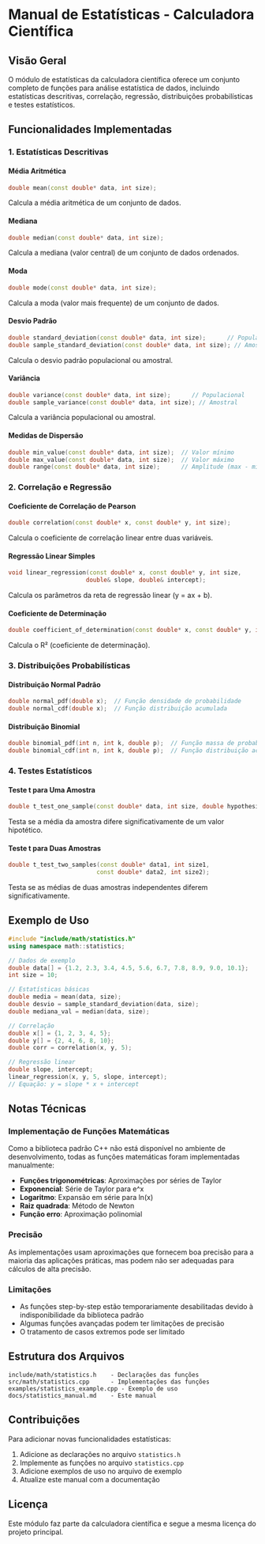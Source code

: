 # Manual de Estatísticas - Calculadora Científica

## Visão Geral

O módulo de estatísticas da calculadora científica oferece um conjunto completo de funções para análise estatística de dados, incluindo estatísticas descritivas, correlação, regressão, distribuições probabilísticas e testes estatísticos.

## Funcionalidades Implementadas

### 1. Estatísticas Descritivas

#### Média Aritmética
```cpp
double mean(const double* data, int size);
```
Calcula a média aritmética de um conjunto de dados.

#### Mediana
```cpp
double median(const double* data, int size);
```
Calcula a mediana (valor central) de um conjunto de dados ordenados.

#### Moda
```cpp
double mode(const double* data, int size);
```
Calcula a moda (valor mais frequente) de um conjunto de dados.

#### Desvio Padrão
```cpp
double standard_deviation(const double* data, int size);      // Populacional
double sample_standard_deviation(const double* data, int size); // Amostral
```
Calcula o desvio padrão populacional ou amostral.

#### Variância
```cpp
double variance(const double* data, int size);      // Populacional
double sample_variance(const double* data, int size); // Amostral
```
Calcula a variância populacional ou amostral.

#### Medidas de Dispersão
```cpp
double min_value(const double* data, int size);  // Valor mínimo
double max_value(const double* data, int size);  // Valor máximo
double range(const double* data, int size);      // Amplitude (max - min)
```

### 2. Correlação e Regressão

#### Coeficiente de Correlação de Pearson
```cpp
double correlation(const double* x, const double* y, int size);
```
Calcula o coeficiente de correlação linear entre duas variáveis.

#### Regressão Linear Simples
```cpp
void linear_regression(const double* x, const double* y, int size, 
                      double& slope, double& intercept);
```
Calcula os parâmetros da reta de regressão linear (y = ax + b).

#### Coeficiente de Determinação
```cpp
double coefficient_of_determination(const double* x, const double* y, int size);
```
Calcula o R² (coeficiente de determinação).

### 3. Distribuições Probabilísticas

#### Distribuição Normal Padrão
```cpp
double normal_pdf(double x);  // Função densidade de probabilidade
double normal_cdf(double x);  // Função distribuição acumulada
```

#### Distribuição Binomial
```cpp
double binomial_pdf(int n, int k, double p);  // Função massa de probabilidade
double binomial_cdf(int n, int k, double p);  // Função distribuição acumulada
```

### 4. Testes Estatísticos

#### Teste t para Uma Amostra
```cpp
double t_test_one_sample(const double* data, int size, double hypothesized_mean);
```
Testa se a média da amostra difere significativamente de um valor hipotético.

#### Teste t para Duas Amostras
```cpp
double t_test_two_samples(const double* data1, int size1, 
                         const double* data2, int size2);
```
Testa se as médias de duas amostras independentes diferem significativamente.

## Exemplo de Uso

```cpp
#include "include/math/statistics.h"
using namespace math::statistics;

// Dados de exemplo
double data[] = {1.2, 2.3, 3.4, 4.5, 5.6, 6.7, 7.8, 8.9, 9.0, 10.1};
int size = 10;

// Estatísticas básicas
double media = mean(data, size);
double desvio = sample_standard_deviation(data, size);
double mediana_val = median(data, size);

// Correlação
double x[] = {1, 2, 3, 4, 5};
double y[] = {2, 4, 6, 8, 10};
double corr = correlation(x, y, 5);

// Regressão linear
double slope, intercept;
linear_regression(x, y, 5, slope, intercept);
// Equação: y = slope * x + intercept
```

## Notas Técnicas

### Implementação de Funções Matemáticas
Como a biblioteca padrão C++ não está disponível no ambiente de desenvolvimento, todas as funções matemáticas foram implementadas manualmente:

- **Funções trigonométricas**: Aproximações por séries de Taylor
- **Exponencial**: Série de Taylor para e^x
- **Logaritmo**: Expansão em série para ln(x)
- **Raiz quadrada**: Método de Newton
- **Função erro**: Aproximação polinomial

### Precisão
As implementações usam aproximações que fornecem boa precisão para a maioria das aplicações práticas, mas podem não ser adequadas para cálculos de alta precisão.

### Limitações
- As funções step-by-step estão temporariamente desabilitadas devido à indisponibilidade da biblioteca padrão
- Algumas funções avançadas podem ter limitações de precisão
- O tratamento de casos extremos pode ser limitado

## Estrutura dos Arquivos

```
include/math/statistics.h    - Declarações das funções
src/math/statistics.cpp      - Implementações das funções
examples/statistics_example.cpp - Exemplo de uso
docs/statistics_manual.md    - Este manual
```

## Contribuições

Para adicionar novas funcionalidades estatísticas:

1. Adicione as declarações no arquivo `statistics.h`
2. Implemente as funções no arquivo `statistics.cpp`
3. Adicione exemplos de uso no arquivo de exemplo
4. Atualize este manual com a documentação

## Licença

Este módulo faz parte da calculadora científica e segue a mesma licença do projeto principal.
